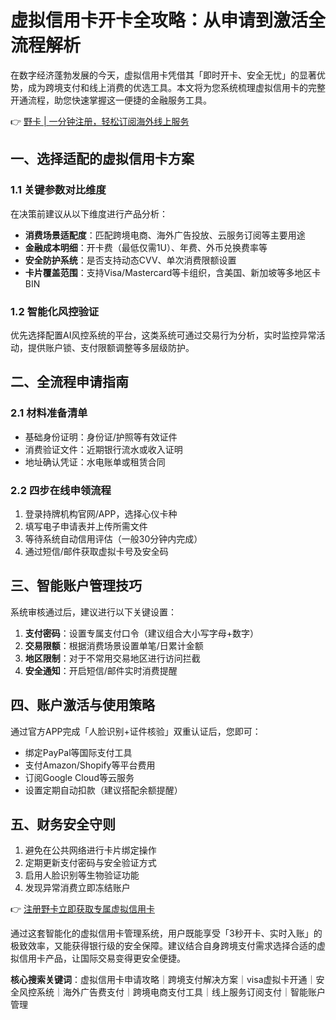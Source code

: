 # 虚拟信用卡开卡全攻略：从申请到激活全流程解析

在数字经济蓬勃发展的今天，虚拟信用卡凭借其「即时开卡、安全无忧」的显著优势，成为跨境支付和线上消费的优选工具。本文将为您系统梳理虚拟信用卡的完整开通流程，助您快速掌握这一便捷的金融服务工具。

👉 [野卡 | 一分钟注册，轻松订阅海外线上服务](https://bbtdd.com/yeka)

## 一、选择适配的虚拟信用卡方案
### 1.1 关键参数对比维度
在决策前建议从以下维度进行产品分析：
- **消费场景适配度**：匹配跨境电商、海外广告投放、云服务订阅等主要用途
- **金融成本明细**：开卡费（最低仅需1U）、年费、外币兑换费率等
- **安全防护系统**：是否支持动态CVV、单次消费限额设置
- **卡片覆盖范围**：支持Visa/Mastercard等卡组织，含美国、新加坡等多地区卡BIN

### 1.2 智能化风控验证
优先选择配置AI风控系统的平台，这类系统可通过交易行为分析，实时监控异常活动，提供账户锁、支付限额调整等多层级防护。

## 二、全流程申请指南
### 2.1 材料准备清单
- 基础身份证明：身份证/护照等有效证件
- 消费验证文件：近期银行流水或收入证明
- 地址确认凭证：水电账单或租赁合同

### 2.2 四步在线申领流程
1. 登录持牌机构官网/APP，选择心仪卡种
2. 填写电子申请表并上传所需文件
3. 等待系统自动信用评估（一般30分钟内完成）
4. 通过短信/邮件获取虚拟卡号及安全码

## 三、智能账户管理技巧
系统审核通过后，建议进行以下关键设置：
1. **支付密码**：设置专属支付口令（建议组合大小写字母+数字）
2. **交易限额**：根据消费场景设置单笔/日累计金额
3. **地区限制**：对于不常用交易地区进行访问拦截
4. **安全通知**：开启短信/邮件实时消费提醒

## 四、账户激活与使用策略
通过官方APP完成「人脸识别+证件核验」双重认证后，您即可：
- 绑定PayPal等国际支付工具
- 支付Amazon/Shopify等平台费用
- 订阅Google Cloud等云服务
- 设置定期自动扣款（建议搭配余额提醒）

## 五、财务安全守则
1. 避免在公共网络进行卡片绑定操作
2. 定期更新支付密码与安全验证方式
3. 启用人脸识别等生物验证功能
4. 发现异常消费立即冻结账户

👉 [注册野卡立即获取专属虚拟信用卡](https://bbtdd.com/yeka)

通过这套智能化的虚拟信用卡管理系统，用户既能享受「3秒开卡、实时入账」的极致效率，又能获得银行级的安全保障。建议结合自身跨境支付需求选择合适的虚拟信用卡产品，让国际交易变得更安全便捷。

**核心搜索关键词**：虚拟信用卡申请攻略｜跨境支付解决方案｜visa虚拟卡开通｜安全风控系统｜海外广告费支付｜跨境电商支付工具｜线上服务订阅支付｜智能账户管理